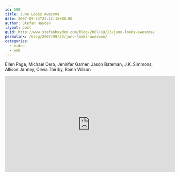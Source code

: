 ```yaml
---
id: 598
title: Juno Looks Awesome
date: 2007-09-23T22:12:15+00:00
author: Stefan Hayden
layout: post
guid: http://www.stefanhayden.com/blog/2007/09/23/juno-looks-awesome/
permalink: /blog/2007/09/23/juno-looks-awesome/
categories:
  - video
  - web
---
```

Ellen Page, Michael Cera, Jennifer Garner, Jason Bateman, J.K. Simmons, Allison Janney, Olivia Thirlby, Rainn Wilson
<iframe width="560" height="315" src="http://www.youtube.com/embed/i4vKs4pGsnM" title="YouTube video player" frameborder="0" allow="accelerometer; autoplay; clipboard-write; encrypted-media; gyroscope; picture-in-picture" allowfullscreen></iframe>